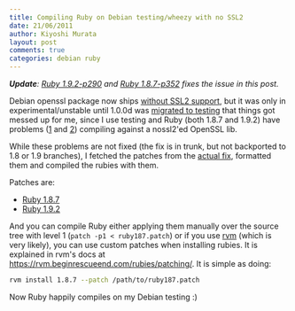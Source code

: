 ```yaml
--- 
title: Compiling Ruby on Debian testing/wheezy with no SSL2
date: 21/06/2011
author: Kiyoshi Murata
layout: post
comments: true
categories: debian ruby
--- 
```


_**Update**: [Ruby 1.9.2-p290](http://www.ruby-lang.org/en/news/2011/07/15/ruby-1-9-2-p290-is-released) and [Ruby 1.8.7-p352](http://www.ruby-lang.org/en/news/2011/07/02/ruby-1-8-7-p352-released/) fixes the issue in this post._

Debian openssl package now ships [without SSL2
support](http://packages.debian.org/changelogs/pool/main/o/openssl/current/changelog#version1.0.0c-2),
but it was only in experimental/unstable until 1.0.0d was [migrated to
testing](http://packages.qa.debian.org/o/openssl/news/20110409T163912Z.html)
that things got messed up for me, since I use testing and Ruby (both 1.8.7 and
1.9.2) have problems ([1][nossl2_backport87] and [2][nossl2_backport92])
compiling against a nossl2'ed OpenSSL lib.

[nossl2_backport87]: http://redmine.ruby-lang.org/issues/4860
[nossl2_backport92]: http://redmine.ruby-lang.org/issues/4861

While these problems are not fixed (the fix is in trunk, but not backported to
1.8 or 1.9 branches), I fetched the patches from the [actual
fix](http://redmine.ruby-lang.org/issues/4556), formatted them and compiled the
rubies with them.

Patches are:

* [Ruby 1.8.7](https://gist.github.com/1039377#file_ruby_1.8.7_nossl2.diff)
* [Ruby 1.9.2](https://gist.github.com/1039377#file_ruby_1.9.2_nossl2.diff)

And you can compile Ruby either applying them manually over the source tree
with level 1 (`patch -p1 < ruby187.patch`) or if you use
[rvm](http://rvm.beginrescueend.com) (which is very likely), you can use custom
patches when installing rubies. It is explained in rvm's docs at
<https://rvm.beginrescueend.com/rubies/patching/>. It is simple as doing:

``` sh
rvm install 1.8.7 --patch /path/to/ruby187.patch
```

Now Ruby happily compiles on my Debian testing :)
